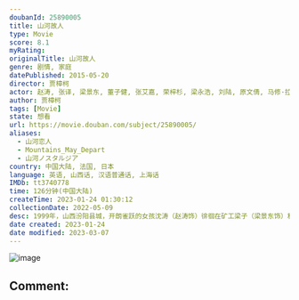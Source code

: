 ```yaml
---
doubanId: 25890005
title: 山河故人
type: Movie
score: 8.1
myRating: 
originalTitle: 山河故人
genre: 剧情, 家庭
datePublished: 2015-05-20
director: 贾樟柯
actor: 赵涛, 张译, 梁景东, 董子健, 张艾嘉, 荣梓杉, 梁永浩, 刘陆, 原文倩, 马修·拉克劳, 杨苏, 李竹斌, 西蒙·沃基斯, 耶稣·恩克, 柳敏, 安娜·萨森, undefined, 白建才
author: 贾樟柯
tags: [Movie]
state: 想看
url: https://movie.douban.com/subject/25890005/
aliases:
  - 山河恋人
  - Mountains_May_Depart
  - 山河ノスタルジア
country: 中国大陆, 法国, 日本
language: 英语, 山西话, 汉语普通话, 上海话
IMDb: tt3740778
time: 126分钟(中国大陆)
createTime: 2023-01-24 01:30:12
collectionDate: 2022-05-09
desc: 1999年，山西汾阳县城，开朗雀跃的女孩沈涛（赵涛饰）徘徊在矿工梁子（梁景东饰）和煤矿老板张晋生（张译饰）两端。一女二男的三角恋，无法维持长久的平衡。梁子和晋生的友情破裂。涛儿结婚的时节，有人选...
date created: 2023-01-24
date modified: 2023-03-07
---
```


![image](p2274320140.jpg)

Comment:
---
